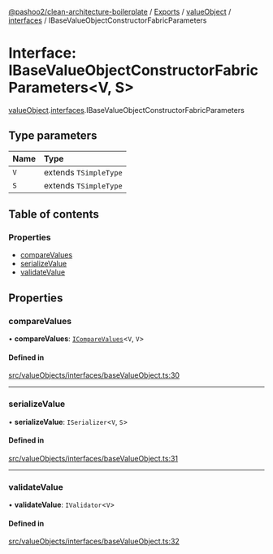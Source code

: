 [@pashoo2/clean-architecture-boilerplate](../README.md) / [Exports](../modules.md) / [valueObject](../modules/valueobject.md) / [interfaces](../modules/valueobject.interfaces.md) / IBaseValueObjectConstructorFabricParameters

# Interface: IBaseValueObjectConstructorFabricParameters<V, S\>

[valueObject](../modules/valueobject.md).[interfaces](../modules/valueobject.interfaces.md).IBaseValueObjectConstructorFabricParameters

## Type parameters

| Name | Type |
| :------ | :------ |
| `V` | extends `TSimpleType` |
| `S` | extends `TSimpleType` |

## Table of contents

### Properties

- [compareValues](valueobject.interfaces.ibasevalueobjectconstructorfabricparameters.md#comparevalues)
- [serializeValue](valueobject.interfaces.ibasevalueobjectconstructorfabricparameters.md#serializevalue)
- [validateValue](valueobject.interfaces.ibasevalueobjectconstructorfabricparameters.md#validatevalue)

## Properties

### compareValues

• **compareValues**: [`ICompareValues`](utilities.interfaces.icomparevalues.md)<`V`, `V`\>

#### Defined in

[src/valueObjects/interfaces/baseValueObject.ts:30](https://github.com/pashoo2/clean-architecture-boilerplate/blob/88f8e3d/src/valueObjects/interfaces/baseValueObject.ts#L30)

___

### serializeValue

• **serializeValue**: `ISerializer`<`V`, `S`\>

#### Defined in

[src/valueObjects/interfaces/baseValueObject.ts:31](https://github.com/pashoo2/clean-architecture-boilerplate/blob/88f8e3d/src/valueObjects/interfaces/baseValueObject.ts#L31)

___

### validateValue

• **validateValue**: `IValidator`<`V`\>

#### Defined in

[src/valueObjects/interfaces/baseValueObject.ts:32](https://github.com/pashoo2/clean-architecture-boilerplate/blob/88f8e3d/src/valueObjects/interfaces/baseValueObject.ts#L32)
